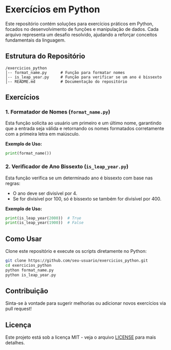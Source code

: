 # Exercícios em Python

Este repositório contém soluções para exercícios práticos em Python, focados no desenvolvimento de funções e manipulação de dados. Cada arquivo representa um desafio resolvido, ajudando a reforçar conceitos fundamentais da linguagem.

## Estrutura do Repositório

```plaintext
/exercicios_python
│-- format_name.py      # Função para formatar nomes
│-- is_leap_year.py     # Função para verificar se um ano é bissexto
│-- README.md           # Documentação do repositório
```

## Exercícios

### 1. Formatador de Nomes (`format_name.py`)

Esta função solicita ao usuário um primeiro e um último nome, garantindo que a entrada seja válida e retornando os nomes formatados corretamente com a primeira letra em maiúsculo.

**Exemplo de Uso:**

```python
print(format_name())
```

### 2. Verificador de Ano Bissexto (`is_leap_year.py`)

Esta função verifica se um determinado ano é bissexto com base nas regras:
- O ano deve ser divisível por 4.
- Se for divisível por 100, só é bissexto se também for divisível por 400.

**Exemplo de Uso:**

```python
print(is_leap_year(2000))  # True
print(is_leap_year(1900))  # False
```

## Como Usar

Clone este repositório e execute os scripts diretamente no Python:

```sh
git clone https://github.com/seu-usuario/exercicios_python.git
cd exercicios_python
python format_name.py
python is_leap_year.py
```

## Contribuição

Sinta-se à vontade para sugerir melhorias ou adicionar novos exercícios via pull request!

## Licença

Este projeto está sob a licença MIT - veja o arquivo [LICENSE](LICENSE) para mais detalhes.
